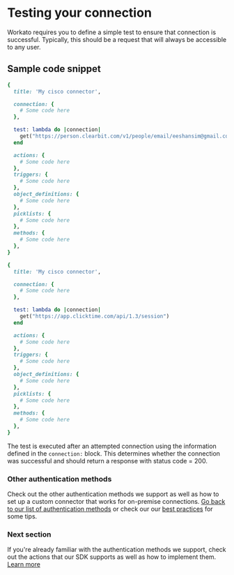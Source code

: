 # Testing your connection
Workato requires you to define a simple test to ensure that connection is successful. Typically, this should be a request that will always be accessible to any user.

## Sample code snippet
```ruby
{
  title: 'My cisco connector',

  connection: {
    # Some code here
  },

  test: lambda do |connection|
    get("https://person.clearbit.com/v1/people/email/eeshansim@gmail.com")
  end

  actions: {
    # Some code here
  },
  triggers: {
    # Some code here
  },
  object_definitions: {
    # Some code here
  },
  picklists: {
    # Some code here
  },
  methods: {
    # Some code here
  },
}
```

```ruby
{
  title: 'My cisco connector',

  connection: {
    # Some code here
  },

  test: lambda do |connection|
    get("https://app.clicktime.com/api/1.3/session")
  end

  actions: {
    # Some code here
  },
  triggers: {
    # Some code here
  },
  object_definitions: {
    # Some code here
  },
  picklists: {
    # Some code here
  },
  methods: {
    # Some code here
  },
}
```
The test is executed after an attempted connection using the information defined in the `connection:` block. This determines whether the connection was successful and should return a response with status code = 200.

### Other authentication methods
Check out the other authentication methods we support as well as how to set up a custom connector that works for on-premise connections. [Go back to our list of authentication methods](/developing-connectors/sdk/authentication.md) or check our our [best practices](/developing-connectors/sdk/best-practices.md) for some tips.

### Next section
If you're already familiar with the authentication methods we support, check out the actions that our SDK supports as well as how to implement them. [Learn more](/developing-connectors/sdk/action.md)
